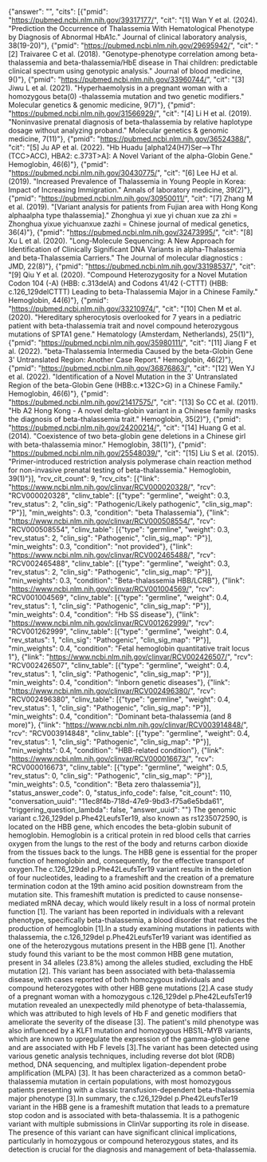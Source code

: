 {"answer": "", "cits": [{"pmid": "https://pubmed.ncbi.nlm.nih.gov/39317177/", "cit": "[1] Wan Y et al. (2024). \"Prediction the Occurrence of Thalassemia With Hematological Phenotype by Diagnosis of Abnormal HbA1c.\" Journal of clinical laboratory analysis, 38(19-20)"}, {"pmid": "https://pubmed.ncbi.nlm.nih.gov/29695942/", "cit": "[2] Traivaree C et al. (2018). \"Genotype-phenotype correlation among beta-thalassemia and beta-thalassemia/HbE disease in Thai children: predictable clinical spectrum using genotypic analysis.\" Journal of blood medicine, 9()"}, {"pmid": "https://pubmed.ncbi.nlm.nih.gov/33960744/", "cit": "[3] Jiwu L et al. (2021). \"Hyperhaemolysis in a pregnant woman with a homozygous beta(0) -thalassemia mutation and two genetic modifiers.\" Molecular genetics & genomic medicine, 9(7)"}, {"pmid": "https://pubmed.ncbi.nlm.nih.gov/31566929/", "cit": "[4] Li H et al. (2019). \"Noninvasive prenatal diagnosis of beta-thalassemia by relative haplotype dosage without analyzing proband.\" Molecular genetics & genomic medicine, 7(11)"}, {"pmid": "https://pubmed.ncbi.nlm.nih.gov/36524388/", "cit": "[5] Ju AP et al. (2022). \"Hb Huadu [alpha124(H7)Ser-->Thr (TCC>ACC), HBA2: c.373T>A]: A Novel Variant of the alpha-Globin Gene.\" Hemoglobin, 46(6)"}, {"pmid": "https://pubmed.ncbi.nlm.nih.gov/30430775/", "cit": "[6] Lee HJ et al. (2019). \"Increased Prevalence of Thalassemia in Young People in Korea: Impact of Increasing Immigration.\" Annals of laboratory medicine, 39(2)"}, {"pmid": "https://pubmed.ncbi.nlm.nih.gov/30950011/", "cit": "[7] Zhang M et al. (2019). \"[Variant analysis for patients from Fujian area with Hong Kong alphaalpha type thalassemia].\" Zhonghua yi xue yi chuan xue za zhi = Zhonghua yixue yichuanxue zazhi = Chinese journal of medical genetics, 36(4)"}, {"pmid": "https://pubmed.ncbi.nlm.nih.gov/32473995/", "cit": "[8] Xu L et al. (2020). \"Long-Molecule Sequencing: A New Approach for Identification of Clinically Significant DNA Variants in alpha-Thalassemia and beta-Thalassemia Carriers.\" The Journal of molecular diagnostics : JMD, 22(8)"}, {"pmid": "https://pubmed.ncbi.nlm.nih.gov/33198537/", "cit": "[9] Qiu Y et al. (2020). \"Compound Heterozygosity for a Novel Mutation Codon 104 (-A) (HBB: c.313delA) and Codons 41/42 (-CTTT) (HBB: c.126_129delCTTT) Leading to beta-Thalassemia Major in a Chinese Family.\" Hemoglobin, 44(6)"}, {"pmid": "https://pubmed.ncbi.nlm.nih.gov/33210974/", "cit": "[10] Chen M et al. (2020). \"Hereditary spherocytosis overlooked for 7 years in a pediatric patient with beta-thalassemia trait and novel compound heterozygous mutations of SPTA1 gene.\" Hematology (Amsterdam, Netherlands), 25(1)"}, {"pmid": "https://pubmed.ncbi.nlm.nih.gov/35980111/", "cit": "[11] Jiang F et al. (2022). \"beta-Thalassemia Intermedia Caused by the beta-Globin Gene 3' Untranslated Region: Another Case Report.\" Hemoglobin, 46(2)"}, {"pmid": "https://pubmed.ncbi.nlm.nih.gov/36876863/", "cit": "[12] Wen YJ et al. (2022). \"Identification of a Novel Mutation in the 3' Untranslated Region of the beta-Globin Gene (HBB:c.*132C>G) in a Chinese Family.\" Hemoglobin, 46(6)"}, {"pmid": "https://pubmed.ncbi.nlm.nih.gov/21417575/", "cit": "[13] So CC et al. (2011). \"Hb A2 Hong Kong - A novel delta-globin variant in a Chinese family masks the diagnosis of beta-thalassemia trait.\" Hemoglobin, 35(2)"}, {"pmid": "https://pubmed.ncbi.nlm.nih.gov/24200214/", "cit": "[14] Huang G et al. (2014). \"Coexistence of two beta-globin gene deletions in a Chinese girl with beta-thalassemia minor.\" Hemoglobin, 38(1)"}, {"pmid": "https://pubmed.ncbi.nlm.nih.gov/25548039/", "cit": "[15] Liu S et al. (2015). \"Primer-introduced restriction analysis polymerase chain reaction method for non-invasive prenatal testing of beta-thalassemia.\" Hemoglobin, 39(1)"}], "rcv_cit_count": 9, "rcv_cits": [{"link": "https://www.ncbi.nlm.nih.gov/clinvar/RCV000020328/", "rcv": "RCV000020328", "clinv_table": [{"type": "germline", "weight": 0.3, "rev_status": 2, "clin_sig": "Pathogenic/Likely pathogenic", "clin_sig_map": "P"}], "min_weights": 0.3, "condition": "beta Thalassemia"}, {"link": "https://www.ncbi.nlm.nih.gov/clinvar/RCV000508554/", "rcv": "RCV000508554", "clinv_table": [{"type": "germline", "weight": 0.3, "rev_status": 2, "clin_sig": "Pathogenic", "clin_sig_map": "P"}], "min_weights": 0.3, "condition": "not provided"}, {"link": "https://www.ncbi.nlm.nih.gov/clinvar/RCV002465488/", "rcv": "RCV002465488", "clinv_table": [{"type": "germline", "weight": 0.3, "rev_status": 2, "clin_sig": "Pathogenic", "clin_sig_map": "P"}], "min_weights": 0.3, "condition": "Beta-thalassemia HBB/LCRB"}, {"link": "https://www.ncbi.nlm.nih.gov/clinvar/RCV001004569/", "rcv": "RCV001004569", "clinv_table": [{"type": "germline", "weight": 0.4, "rev_status": 1, "clin_sig": "Pathogenic", "clin_sig_map": "P"}], "min_weights": 0.4, "condition": "Hb SS disease"}, {"link": "https://www.ncbi.nlm.nih.gov/clinvar/RCV001262999/", "rcv": "RCV001262999", "clinv_table": [{"type": "germline", "weight": 0.4, "rev_status": 1, "clin_sig": "Pathogenic", "clin_sig_map": "P"}], "min_weights": 0.4, "condition": "Fetal hemoglobin quantitative trait locus 1"}, {"link": "https://www.ncbi.nlm.nih.gov/clinvar/RCV002426507/", "rcv": "RCV002426507", "clinv_table": [{"type": "germline", "weight": 0.4, "rev_status": 1, "clin_sig": "Pathogenic", "clin_sig_map": "P"}], "min_weights": 0.4, "condition": "Inborn genetic diseases"}, {"link": "https://www.ncbi.nlm.nih.gov/clinvar/RCV002496380/", "rcv": "RCV002496380", "clinv_table": [{"type": "germline", "weight": 0.4, "rev_status": 1, "clin_sig": "Pathogenic", "clin_sig_map": "P"}], "min_weights": 0.4, "condition": "Dominant beta-thalassemia (and 8 more)"}, {"link": "https://www.ncbi.nlm.nih.gov/clinvar/RCV003914848/", "rcv": "RCV003914848", "clinv_table": [{"type": "germline", "weight": 0.4, "rev_status": 1, "clin_sig": "Pathogenic", "clin_sig_map": "P"}], "min_weights": 0.4, "condition": "HBB-related condition"}, {"link": "https://www.ncbi.nlm.nih.gov/clinvar/RCV000016673/", "rcv": "RCV000016673", "clinv_table": [{"type": "germline", "weight": 0.5, "rev_status": 0, "clin_sig": "Pathogenic", "clin_sig_map": "P"}], "min_weights": 0.5, "condition": "Beta zero thalassemia"}], "status_answer_code": 0, "status_info_code": false, "cit_count": 110, "conversation_uuid": "11ec8f4b-718d-47e9-9bd3-f75a6e5bda61", "triggering_question_lambda": false, "answer_uuid": ""}
The genomic variant c.126_129del p.Phe42LeufsTer19, also known as rs1235072590, is located on the HBB gene, which encodes the beta-globin subunit of hemoglobin. Hemoglobin is a critical protein in red blood cells that carries oxygen from the lungs to the rest of the body and returns carbon dioxide from the tissues back to the lungs. The HBB gene is essential for the proper function of hemoglobin and, consequently, for the effective transport of oxygen.The c.126_129del p.Phe42LeufsTer19 variant results in the deletion of four nucleotides, leading to a frameshift and the creation of a premature termination codon at the 19th amino acid position downstream from the mutation site. This frameshift mutation is predicted to cause nonsense-mediated mRNA decay, which would likely result in a loss of normal protein function [1]. The variant has been reported in individuals with a relevant phenotype, specifically beta-thalassemia, a blood disorder that reduces the production of hemoglobin [1].In a study examining mutations in patients with thalassemia, the c.126_129del p.Phe42LeufsTer19 variant was identified as one of the heterozygous mutations present in the HBB gene [1]. Another study found this variant to be the most common HBB gene mutation, present in 34 alleles (23.8%) among the alleles studied, excluding the HbE mutation [2]. This variant has been associated with beta-thalassemia disease, with cases reported of both homozygous individuals and compound heterozygotes with other HBB gene mutations [2].A case study of a pregnant woman with a homozygous c.126_129del p.Phe42LeufsTer19 mutation revealed an unexpectedly mild phenotype of beta-thalassemia, which was attributed to high levels of Hb F and genetic modifiers that ameliorate the severity of the disease [3]. The patient's mild phenotype was also influenced by a KLF1 mutation and homozygous HBS1L-MYB variants, which are known to upregulate the expression of the gamma-globin gene and are associated with Hb F levels [3].The variant has been detected using various genetic analysis techniques, including reverse dot blot (RDB) method, DNA sequencing, and multiplex ligation-dependent probe amplification (MLPA) [3]. It has been characterized as a common beta0-thalassemia mutation in certain populations, with most homozygous patients presenting with a classic transfusion-dependent beta-thalassemia major phenotype [3].In summary, the c.126_129del p.Phe42LeufsTer19 variant in the HBB gene is a frameshift mutation that leads to a premature stop codon and is associated with beta-thalassemia. It is a pathogenic variant with multiple submissions in ClinVar supporting its role in disease. The presence of this variant can have significant clinical implications, particularly in homozygous or compound heterozygous states, and its detection is crucial for the diagnosis and management of beta-thalassemia.